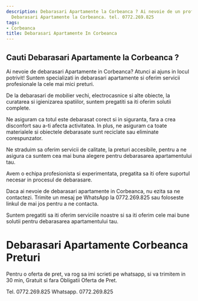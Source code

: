 ```yaml
---
description: Debarasari Apartamente la Corbeanca ? Ai nevoie de un profesionist in
  Debarasari Apartamente la Corbeanca. tel. 0772.269.825
tags:
- Corbeanca
title: Debarasari Apartamente In Corbeanca
---
```



## Cauti Debarasari Apartamente la Corbeanca ?

Ai nevoie de debarasari Apartamente in Corbeanca? Atunci ai ajuns in locul potrivit! Suntem specializati in debarasari apartamente si oferim servicii profesionale la cele mai mici preturi. 

De la debarasari de mobilier vechi, electrocasnice si alte obiecte, la curatarea si igienizarea spatiilor, suntem pregatiti sa iti oferim solutii complete. 

Ne asiguram ca totul este debarasat corect si in siguranta, fara a crea disconfort sau a-ti afecta activitatea. In plus, ne asiguram ca toate materialele si obiectele debarasate sunt reciclate sau eliminate corespunzator. 

Ne straduim sa oferim servicii de calitate, la preturi accesibile, pentru a ne asigura ca suntem cea mai buna alegere pentru debarasarea apartamentului tau. 

Avem o echipa profesionista si experimentata, pregatita sa iti ofere suportul necesar in procesul de debarasare. 

Daca ai nevoie de debarasari apartamente in Corbeanca, nu ezita sa ne contactezi. Trimite un mesaj pe WhatsApp la 0772.269.825 sau foloseste linkul de mai jos pentru a ne contacta. 

Suntem pregatiti sa iti oferim serviciile noastre si sa iti oferim cele mai bune solutii pentru debarasarea apartamentului tau. 

<link>

# Debarasari Apartamente Corbeanca Preturi
Pentru o oferta de pret, va rog sa imi scrieti pe whatsapp, si va trimitem in 30 min, Gratuit si fara Obligatii Oferta de Pret.

Tel. 0772.269.825
Whatsapp. 0772.269.825